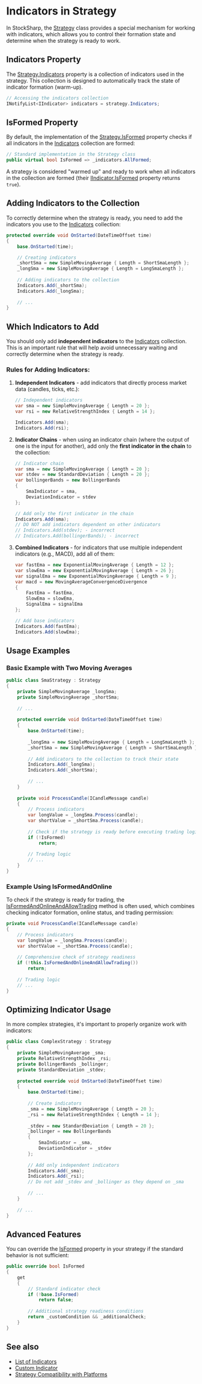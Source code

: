 # Indicators in Strategy

In StockSharp, the [Strategy](xref:StockSharp.Algo.Strategies.Strategy) class provides a special mechanism for working with indicators, which allows you to control their formation state and determine when the strategy is ready to work.

## Indicators Property

The [Strategy.Indicators](xref:StockSharp.Algo.Strategies.Strategy.Indicators) property is a collection of indicators used in the strategy. This collection is designed to automatically track the state of indicator formation (warm-up).

```cs
// Accessing the indicators collection
INotifyList<IIndicator> indicators = strategy.Indicators;
```

## IsFormed Property

By default, the implementation of the [Strategy.IsFormed](xref:StockSharp.Algo.Strategies.Strategy.IsFormed) property checks if all indicators in the [Indicators](xref:StockSharp.Algo.Strategies.Strategy.Indicators) collection are formed:

```cs
// Standard implementation in the Strategy class
public virtual bool IsFormed => _indicators.AllFormed;
```

A strategy is considered "warmed up" and ready to work when all indicators in the collection are formed (their [IIndicator.IsFormed](xref:StockSharp.Algo.Indicators.IIndicator.IsFormed) property returns `true`).

## Adding Indicators to the Collection

To correctly determine when the strategy is ready, you need to add the indicators you use to the [Indicators](xref:StockSharp.Algo.Strategies.Strategy.Indicators) collection:

```cs
protected override void OnStarted(DateTimeOffset time)
{
    base.OnStarted(time);

    // Creating indicators
    _shortSma = new SimpleMovingAverage { Length = ShortSmaLength };
    _longSma = new SimpleMovingAverage { Length = LongSmaLength };
    
    // Adding indicators to the collection
    Indicators.Add(_shortSma);
    Indicators.Add(_longSma);
    
    // ...
}
```

## Which Indicators to Add

You should only add **independent indicators** to the [Indicators](xref:StockSharp.Algo.Strategies.Strategy.Indicators) collection. This is an important rule that will help avoid unnecessary waiting and correctly determine when the strategy is ready.

### Rules for Adding Indicators:

1. **Independent Indicators** - add indicators that directly process market data (candles, ticks, etc.):

   ```cs
   // Independent indicators
   var sma = new SimpleMovingAverage { Length = 20 };
   var rsi = new RelativeStrengthIndex { Length = 14 };
   
   Indicators.Add(sma);
   Indicators.Add(rsi);
   ```

2. **Indicator Chains** - when using an indicator chain (where the output of one is the input for another), add only the **first indicator in the chain** to the collection:

   ```cs
   // Indicator chain
   var sma = new SimpleMovingAverage { Length = 20 };
   var stdev = new StandardDeviation { Length = 20 };
   var bollingerBands = new BollingerBands 
   { 
       SmaIndicator = sma,
       DeviationIndicator = stdev
   };
   
   // Add only the first indicator in the chain
   Indicators.Add(sma);
   // DO NOT add indicators dependent on other indicators
   // Indicators.Add(stdev); - incorrect
   // Indicators.Add(bollingerBands); - incorrect
   ```

3. **Combined Indicators** - for indicators that use multiple independent indicators (e.g., MACD), add all of them:

   ```cs
   var fastEma = new ExponentialMovingAverage { Length = 12 };
   var slowEma = new ExponentialMovingAverage { Length = 26 };
   var signalEma = new ExponentialMovingAverage { Length = 9 };
   var macd = new MovingAverageConvergenceDivergence
   {
       FastEma = fastEma,
       SlowEma = slowEma,
       SignalEma = signalEma
   };
   
   // Add base indicators
   Indicators.Add(fastEma);
   Indicators.Add(slowEma);
   ```

## Usage Examples

### Basic Example with Two Moving Averages

```cs
public class SmaStrategy : Strategy
{
    private SimpleMovingAverage _longSma;
    private SimpleMovingAverage _shortSma;
    
    // ...
    
    protected override void OnStarted(DateTimeOffset time)
    {
        base.OnStarted(time);
        
        _longSma = new SimpleMovingAverage { Length = LongSmaLength };
        _shortSma = new SimpleMovingAverage { Length = ShortSmaLength };
        
        // Add indicators to the collection to track their state
        Indicators.Add(_longSma);
        Indicators.Add(_shortSma);
        
        // ...
    }
    
    private void ProcessCandle(ICandleMessage candle)
    {
        // Process indicators
        var longValue = _longSma.Process(candle);
        var shortValue = _shortSma.Process(candle);
        
        // Check if the strategy is ready before executing trading logic
        if (!IsFormed)
            return;
            
        // Trading logic
        // ...
    }
}
```

### Example Using IsFormedAndOnline

To check if the strategy is ready for trading, the [IsFormedAndOnlineAndAllowTrading](xref:StockSharp.Algo.Strategies.StrategyHelper.IsFormedAndOnlineAndAllowTrading(StockSharp.Algo.Strategies.Strategy,StockSharp.Algo.Strategies.StrategyTradingModes)) method is often used, which combines checking indicator formation, online status, and trading permission:

```cs
private void ProcessCandle(ICandleMessage candle)
{
    // Process indicators
    var longValue = _longSma.Process(candle);
    var shortValue = _shortSma.Process(candle);
    
    // Comprehensive check of strategy readiness
    if (!this.IsFormedAndOnlineAndAllowTrading())
        return;
        
    // Trading logic
    // ...
}
```

## Optimizing Indicator Usage

In more complex strategies, it's important to properly organize work with indicators:

```cs
public class ComplexStrategy : Strategy
{
    private SimpleMovingAverage _sma;
    private RelativeStrengthIndex _rsi;
    private BollingerBands _bollinger;
    private StandardDeviation _stdev;
    
    protected override void OnStarted(DateTimeOffset time)
    {
        base.OnStarted(time);
        
        // Create indicators
        _sma = new SimpleMovingAverage { Length = 20 };
        _rsi = new RelativeStrengthIndex { Length = 14 };
        
        _stdev = new StandardDeviation { Length = 20 };
        _bollinger = new BollingerBands 
        { 
            SmaIndicator = _sma,
            DeviationIndicator = _stdev 
        };
        
        // Add only independent indicators
        Indicators.Add(_sma);
        Indicators.Add(_rsi);
        // Do not add _stdev and _bollinger as they depend on _sma
        
        // ...
    }
    
    // ...
}
```

## Advanced Features

You can override the [IsFormed](xref:StockSharp.Algo.Strategies.Strategy.IsFormed) property in your strategy if the standard behavior is not sufficient:

```cs
public override bool IsFormed
{
    get
    {
        // Standard indicator check
        if (!base.IsFormed)
            return false;
            
        // Additional strategy readiness conditions
        return _customCondition && _additionalCheck;
    }
}
```

## See also

- [List of Indicators](../indicators/list_of_indicators.md)
- [Custom Indicator](../indicators/custom_indicator.md)
- [Strategy Compatibility with Platforms](compatibility.md)
